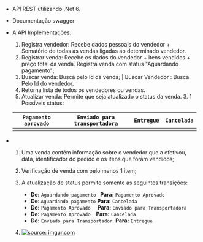 - API REST utilizando .Net 6.
- Documentação swagger 
- A API Implementações:
  1. Registra vendedor: Recebe dados pessoais do vendedor + Somatório de todas as vendas ligadas ao determinado vendedor. 
  2. Registrar venda: Recebe os dados do vendedor + itens vendidos + preço total da venda. Registra venda com status "Aguardando pagamento"; 
  3. Buscar venda: Busca pelo Id da venda; | Buscar Vendedor : Busca Pelo Id do vendedor.
  4. Retorna lista de todos os vendedores ou vendas.
  5. Atualizar venda: Permite que seja atualizado o status da venda.
     3. 1 Possíveis status: 

    | `Pagamento aprovado` | `Enviado para transportadora` | `Entregue` | `Cancelada` |
    | -------------------- | ----------------------------- | ---------- | ----------- |
    |                      |                               |            |             |

- 1. Uma venda contém informação sobre o vendedor que a efetivou, data, identificador do pedido e os itens que foram vendidos;
  2. Verificação de venda com pelo menos 1 item;
  3. A atualização de status permite somente as seguintes transições:

     - **De:** `Aguardando pagamento ` **Para:** `Pagamento Aprovado`
     - **De**: `Aguardando pagamento`  **Para:** `Cancelada`
     - **De:** `Pagamento Aprovado  ` **Para:** `Enviado para Transportadora`
     - **De:** `Pagamento Aprovado  `**Para:** `Cancelada`
     - **De:** `Enviado para Transportador`. **Para:** `Entregue`
  
  5. <a href="https://imgur.com/8cSxhAJ"><img src="https://i.imgur.com/8cSxhAJ.gif" title="source: imgur.com" /></a>
